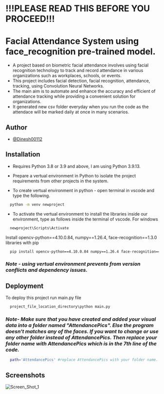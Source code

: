 # !!!PLEASE READ THIS BEFORE YOU PROCEED!!!

# Facial Attendance System using face_recognition pre-trained model.

* A project based on biometric facial attendance involves using facial recognition technology to track and record attendance in various organizations such as workplaces, schools, or events. 
* This project includes facial detection, facial recognition, attendance, tracking, using Convolution Neural Networks. 
* The main aim is to automate and enhance the accuracy and efficient of attendance tracking while providing a convenient solution for organizations.
* It generated new csv folder everyday when you run the code as the attendace will be marked daily at once in many scenarios.




## Author

- [@Dinesh00112](https://www.github.com/Dinesh00112)


## Installation

* Requires Python 3.8 or 3.9 and above, I am using Python 3.9.13.

* Prepare a vertual environment in Python to isolate the project requirements from other projects in the system.

* To create vertual environment in python - open terminal in vscode and type the following.
```bash
  python -m venv newproject
```
* To activate the vertual environment to install the libraries inside our environment, type as follows inside the terminal of vscode.
For windows
```bash
  newproject\Scripts\Activate
```

Install opencv-python==4.10.0.84, numpy==1.26.4, face-recognition==1.3.0 libraries with pip
```bash
  pip install opencv-python==4.10.0.84 numpy==1.26.4 face-recognition==1.3.0
```
### *Note - using vertual environment prevents from version conflicts and dependency issues.*
## Deployment

To deploy this project run main.py file

```bash
  project_file_location_directory\python main.py
```
### *Note- Make sure that you have created and added your visual data into a folder named "AttendancePics". Else the program doesn't matches any of the faces. If you want to change or use any other folder instead of AttendancePics. Then replace your folder name with AttendancePics which is in the 7th line of the code.*
```bash
  path='AttendancePics' #replace AttendancePics with your folder name.
```

## Screenshots

![Screen_Shot_1](https://github.com/user-attachments/assets/c78ab896-2e3a-4731-ad5b-938f7bebd6da)


